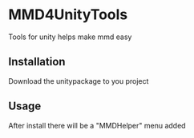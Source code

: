 # MMD4UnityTools

Tools for unity helps make mmd easy

## Installation

Download the unitypackage to you project

## Usage

After install there will be a "MMDHelper" menu added